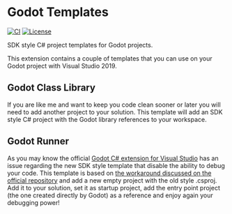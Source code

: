 # Godot Templates
[![CI](https://github.com/donbabbeo/GodotTemplates/actions/workflows/NetFxCI.yml/badge.svg)](https://github.com/donbabbeo/GodotTemplates/actions/workflows/NetFxCI.yml)
[![License](https://img.shields.io/github/license/donbabbeo/GodotTemplates)](https://github.com/donbabbeo/GodotTemplates/blob/master/LICENSE)

SDK style C# project templates for Godot projects.

This extension contains a couple of templates that you can use on your Godot project with Visual Studio 2019.

## Godot Class Library
If you are like me and want to keep you code clean sooner or later you will need to add another project to your solution. 
This template will add an SDK style C# project with the Godot library references to your workspace.

## Godot Runner
As you may know the official [Godot C# extension for Visual Studio](https://github.com/godotengine/godot-csharp-visualstudio) has an issue regarding the new SDK style template that disable the ability to debug your code.
This template is based on [the workaround discussed on the official repository](https://github.com/godotengine/godot-csharp-visualstudio/issues/10) and add a new empty project with the old style .csproj.
Add it to your solution, set it as startup project, add the entry point project (the one created directly by Godot) as a reference and enjoy again your debugging power!
